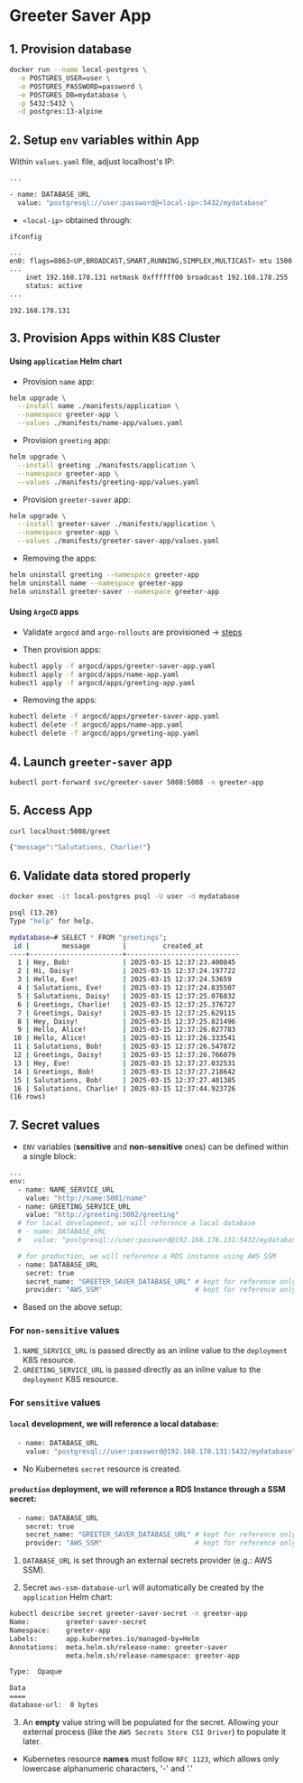 # Greeter Saver App

## 1. Provision database

```bash
docker run --name local-postgres \
  -e POSTGRES_USER=user \
  -e POSTGRES_PASSWORD=password \
  -e POSTGRES_DB=mydatabase \
  -p 5432:5432 \
  -d postgres:13-alpine
```

## 2. Setup `env` variables within App

Within `values.yaml` file, adjust localhost's IP:

```bash
...

- name: DATABASE_URL
  value: "postgresql://user:password@<local-ip>:5432/mydatabase"
```

- `<local-ip>` obtained through:

```
ifconfig
```

```bash
...
en0: flags=8863<UP,BROADCAST,SMART,RUNNING,SIMPLEX,MULTICAST> mtu 1500
...
	inet 192.168.178.131 netmask 0xffffff00 broadcast 192.168.178.255
	status: active
...
```

```
192.168.178.131
```

## 3. Provision Apps within K8S Cluster

#### Using `application` Helm chart

- Provision `name` app:

```bash
helm upgrade \
  --install name ./manifests/application \
  --namespace greeter-app \
  --values ./manifests/name-app/values.yaml
```

- Provision `greeting` app:

```bash
helm upgrade \
  --install greeting ./manifests/application \
  --namespace greeter-app \
  --values ./manifests/greeting-app/values.yaml
```

- Provision `greeter-saver` app:

```bash
helm upgrade \
  --install greeter-saver ./manifests/application \
  --namespace greeter-app \
  --values ./manifests/greeter-saver-app/values.yaml
```

- Removing the apps:

```bash
helm uninstall greeting --namespace greeter-app
helm uninstall name --namespace greeter-app
helm uninstall greeter-saver --namespace greeter-app
```

#### Using `ArgoCD` apps

- Validate `argocd` and `argo-rollouts` are provisioned -> [steps](/argocd/README.md)

- Then provision apps:

```bash
kubectl apply -f argocd/apps/greeter-saver-app.yaml
kubectl apply -f argocd/apps/name-app.yaml
kubectl apply -f argocd/apps/greeting-app.yaml
```

- Removing the apps:

```bash
kubectl delete -f argocd/apps/greeter-saver-app.yaml
kubectl delete -f argocd/apps/name-app.yaml
kubectl delete -f argocd/apps/greeting-app.yaml
```

## 4. Launch `greeter-saver` app

```bash
kubectl port-forward svc/greeter-saver 5008:5008 -n greeter-app
```

## 5. Access App

```bash
curl localhost:5008/greet

{"message":"Salutations, Charlie!"}
```

## 6. Validate data stored properly

```bash
docker exec -it local-postgres psql -U user -d mydatabase

psql (13.20)
Type "help" for help.

mydatabase=# SELECT * FROM "greetings";
 id |        message        |         created_at
----+-----------------------+----------------------------
  1 | Hey, Bob!             | 2025-03-15 12:37:23.400845
  2 | Hi, Daisy!            | 2025-03-15 12:37:24.197722
  3 | Hello, Eve!           | 2025-03-15 12:37:24.53659
  4 | Salutations, Eve!     | 2025-03-15 12:37:24.835507
  5 | Salutations, Daisy!   | 2025-03-15 12:37:25.076832
  6 | Greetings, Charlie!   | 2025-03-15 12:37:25.376727
  7 | Greetings, Daisy!     | 2025-03-15 12:37:25.629115
  8 | Hey, Daisy!           | 2025-03-15 12:37:25.821496
  9 | Hello, Alice!         | 2025-03-15 12:37:26.027783
 10 | Hello, Alice!         | 2025-03-15 12:37:26.333541
 11 | Salutations, Bob!     | 2025-03-15 12:37:26.547872
 12 | Greetings, Daisy!     | 2025-03-15 12:37:26.766079
 13 | Hey, Eve!             | 2025-03-15 12:37:27.032531
 14 | Greetings, Bob!       | 2025-03-15 12:37:27.218642
 15 | Salutations, Bob!     | 2025-03-15 12:37:27.401385
 16 | Salutations, Charlie! | 2025-03-15 12:37:44.923726
(16 rows)
```

## 7. Secret values

- `ENV` variables (**sensitive** and **non-sensitive** ones) can be defined within a single block:

```bash
...
env:
  - name: NAME_SERVICE_URL
    value: "http://name:5001/name"
  - name: GREETING_SERVICE_URL
    value: "http://greeting:5002/greeting"
  # for local development, we will reference a local database
  # - name: DATABASE_URL
  #   value: "postgresql://user:password@192.168.178.131:5432/mydatabase"

  # for production, we will reference a RDS instance using AWS SSM
  - name: DATABASE_URL
    secret: true
    secret_name: "GREETER_SAVER_DATABASE_URL" # kept for reference only
    provider: "AWS_SSM"                       # kept for reference only

```

- Based on the above setup:

### For `non-sensitive` values

1. `NAME_SERVICE_URL` is passed directly as an inline value to the `deployment` K8S resource.
2. `GREETING_SERVICE_URL` is passed directly as an inline value to the `deployment` K8S resource.

### For `sensitive` values

#### `local` development, we will reference a local database:

```bash
  - name: DATABASE_URL
    value: "postgresql://user:password@192.168.178.131:5432/mydatabase"
```

- No Kubernetes `secret` resource is created.

#### `production` deployment, we will reference a RDS Instance through a SSM secret:

```bash
  - name: DATABASE_URL
    secret: true
    secret_name: "GREETER_SAVER_DATABASE_URL" # kept for reference only
    provider: "AWS_SSM"                       # kept for reference only
```

1. `DATABASE_URL` is set through an external secrets provider (e.g.: AWS SSM).

2. Secret `aws-ssm-database-url` will automatically be created by the `application` Helm chart:

```bash
kubectl describe secret greeter-saver-secret -n greeter-app
Name:         greeter-saver-secret
Namespace:    greeter-app
Labels:       app.kubernetes.io/managed-by=Helm
Annotations:  meta.helm.sh/release-name: greeter-saver
              meta.helm.sh/release-namespace: greeter-app

Type:  Opaque

Data
====
database-url:  0 bytes
```

3. An **empty** value string will be populated for the secret. Allowing your external process (like the `AWS Secrets Store CSI Driver`) to populate it later.

- Kubernetes resource **names** must follow `RFC 1123`, which allows only lowercase alphanumeric characters, '-' and '.'
